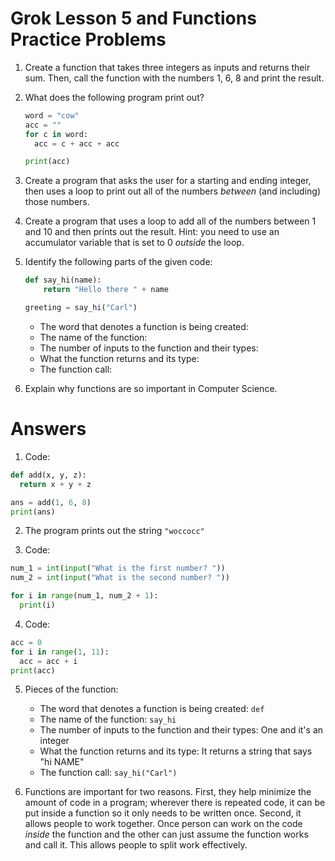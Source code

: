 # Grok Lesson 5 and Functions Practice Problems

1. Create a function that takes three integers as inputs and returns their sum. Then, call the function with the numbers 1, 6, 8 and print the result.

2. What does the following program print out?
    ```python
    word = "cow"
    acc = ""
    for c in word:
      acc = c + acc + acc

    print(acc)
    ```

3. Create a program that asks the user for a starting and ending integer, then uses a loop to print out all of the numbers _between_ (and including) those numbers.

4. Create a program that uses a loop to add all of the numbers between 1 and 10 and then prints out the result. Hint: you need to use an accumulator variable that is set to 0 _outside_ the loop.

5. Identify the following parts of the given code:
    ```python
    def say_hi(name):
        return "Hello there " + name

    greeting = say_hi("Carl")
    ```
    - The word that denotes a function is being created:
    - The name of the function:
    - The number of inputs to the function and their types:
    - What the function returns and its type:
    - The function call:

6. Explain why functions are so important in Computer Science.

# Answers

1. Code:

```python
def add(x, y, z):
  return x + y + z

ans = add(1, 6, 8)
print(ans)
```

2. The program prints out the string `"woccocc"`

3. Code:

```python
num_1 = int(input("What is the first number? "))
num_2 = int(input("What is the second number? "))

for i in range(num_1, num_2 + 1):
  print(i)
```

4. Code:

```python
acc = 0
for i in range(1, 11):
  acc = acc + i
print(acc)
```

5. Pieces of the function:
    - The word that denotes a function is being created: `def`
    - The name of the function: `say_hi`
    - The number of inputs to the function and their types: One and it's an integer
    - What the function returns and its type: It returns a string that says "hi NAME"
    - The function call: `say_hi("Carl")`

6. Functions are important for two reasons. First, they help minimize the amount of code in a program; wherever  there is repeated code, it can be put inside a function so it only needs to be written once. Second, it allows people to work together. Once person can work on the code _inside_ the function and the other can just assume the function works and call it. This allows people to split work effectively.